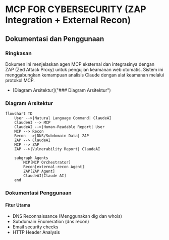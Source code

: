# MCP FOR CYBERSECURITY (ZAP Integration + External Recon)

## Dokumentasi dan Penggunaan

### Ringkasan
Dokumen ini menjelaskan agen MCP eksternal dan integrasinya dengan ZAP (Zed Attack Proxy) untuk pengujian keamanan web otomatis. Sistem ini menggabungkan kemampuan analisis Claude dengan alat keamanan melalui protokol MCP.
- [Diagram Arsitektur]("### Diagram Arsitektur")


### Diagram Arsitektur
```mermaid
flowchart TD
    User -->|Natural Language Command| ClaudeAI
    ClaudeAI --> MCP
    ClaudeAI -->|Human-Readable Report| User
    MCP --> Recon
    Recon -->|DNS/Subdomain Data| ZAP
    ZAP --> ClaudeAI
    MCP --> ZAP
    ZAP -->|Vulnerability Report| ClaudeAI

    subgraph Agents
        MCP[MCP Orchestrator]
        Recon[external-recon Agent]
        ZAP[ZAP Agent]
        ClaudeAI[Claude AI]
    end
```
### Dokumentasi Penggunaan
#### Fitur Utama
* DNS Reconnaissance (Menggunakan dig dan whois)
* Subdomain Enumeration (dns recon)
* Email security checks
* HTTP Header Analysis
